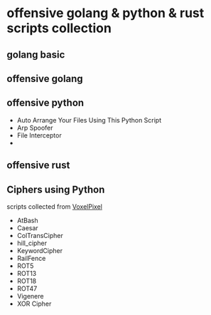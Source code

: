 # offensive golang & python & rust scripts collection

## golang basic

## offensive golang

## offensive python

 - Auto Arrange Your Files Using This Python Script
 - Arp Spoofer
 - File Interceptor
 - 

## offensive rust

## Ciphers using Python

scripts collected from [VoxelPixel](https://github.com/VoxelPixel)

 - AtBash
 - Caesar
 - ColTransCipher
 - hill_cipher
 - KeywordCipher
 - RailFence
 - ROT5
 - ROT13
 - ROT18
 - ROT47
 - Vigenere
 - XOR Cipher